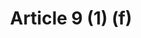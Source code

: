 ---
title: "Article 9 (1) (f)"
draft: false
exceptions:
- info52e
memberstates:
- MT
score: 3
compensation:
- 
remarks: |
 


link: ""
---